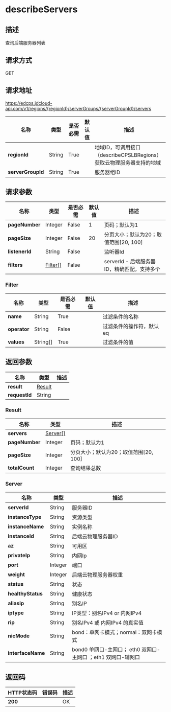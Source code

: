 # describeServers


## 描述
查询后端服务器列表

## 请求方式
GET

## 请求地址
https://edcps.jdcloud-api.com/v1/regions/{regionId}/serverGroups/{serverGroupId}/servers

|名称|类型|是否必需|默认值|描述|
|---|---|---|---|---|
|**regionId**|String|True| |地域ID，可调用接口（describeCPSLBRegions）获取云物理服务器支持的地域|
|**serverGroupId**|String|True| |服务器组ID|

## 请求参数
|名称|类型|是否必需|默认值|描述|
|---|---|---|---|---|
|**pageNumber**|Integer|False|1|页码；默认为1|
|**pageSize**|Integer|False|20|分页大小；默认为20；取值范围[20, 100]|
|**listenerId**|String|False| |监听器Id|
|**filters**|[Filter[]](#filter)|False| |serverId - 后端服务器ID，精确匹配，支持多个<br>|

### <div id="Filter">Filter</div>
|名称|类型|是否必需|默认值|描述|
|---|---|---|---|---|
|**name**|String|True| |过滤条件的名称|
|**operator**|String|False| |过滤条件的操作符，默认eq|
|**values**|String[]|True| |过滤条件的值|

## 返回参数
|名称|类型|描述|
|---|---|---|
|**result**|[Result](#result)| |
|**requestId**|String| |

### <div id="Result">Result</div>
|名称|类型|描述|
|---|---|---|
|**servers**|[Server[]](#server)| |
|**pageNumber**|Integer|页码；默认为1|
|**pageSize**|Integer|分页大小；默认为20；取值范围[20, 100]|
|**totalCount**|Integer|查询结果总数|
### <div id="Server">Server</div>
|名称|类型|描述|
|---|---|---|
|**serverId**|String|服务器ID|
|**instanceType**|String|资源类型|
|**instanceName**|String|实例名称|
|**instanceId**|String|后端云物理服务器ID|
|**az**|String|可用区|
|**privateIp**|String|内网Ip|
|**port**|Integer|端口|
|**weight**|Integer|后端云物理服务器权重|
|**status**|String|状态|
|**healthyStatus**|String|健康状态|
|**aliasip**|String|别名IP|
|**iptype**|String|IP类型：别名IPv4 or 内网IPv4|
|**rip**|String|别名IPv4 或 内网IPv4 的真实值|
|**nicMode**|String|bond：单网卡模式；normal：双网卡模式|
|**interfaceName**|String|bond0 单网口-主网口； eth0 双网口-主网口 ；eth1 双网口-辅网口|

## 返回码
|HTTP状态码|错误码|描述|
|---|---|---|
|**200**||OK|
